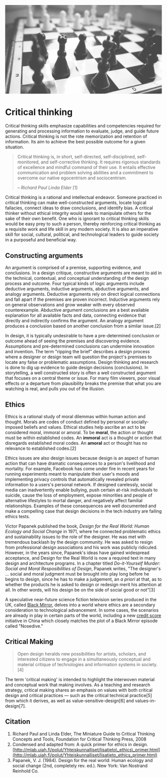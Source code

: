 ![](/assets/critical-thinking-chess.jpg)

# Critical thinking

Critical thinking skills emphasize capabilities and competencies required for generating and processing information to evaluate, judge, and guide future actions. Critical thinking is not the rote memorization and retention of information. Its aim to achieve the best possible outcome for a given situation.

> Critical thinking is, in short, self-directed, self-disciplined, self-monitored, and self-corrective thinking. It requires rigorous standards of excellence and mindful command of their use. It entails effective communication and problem solving abilities and a commitment to overcome our native egocentrism and sociocentrism.
>
> – _Richard Paul Linda Elder_ \[1\]

Critical thinking is a rational and intellectual endeavor. Someone practiced in critical thinking can make well-constructed arguments, locate logical fallacies, connect ideas to draw conclusions, and identify bias. A critical thinker without ethical integrity would seek to manipulate others for the sake of their own benefit. One who is ignorant to critical thinking skills would be easy prey to such a person, thereby reinforcing critical thinking as a requisite work and life skill in any modern society. It is also an imperative skill for social, cultural, political, and technological leaders to guide society in a purposeful and beneficial way.

## Constructing arguments

An argument is comprised of a premise, supporting evidence, and conclusions. In a design critique, constructive arguments are meant to aid in the technical, contextual, and conceptual understanding of the design process and outcome. Four typical kinds of logic arguments include deductive arguments, inductive arguments, abductive arguments, and analogy arguments. Deductive arguments rely on direct logical connections and fall apart if the premises are proven incorrect. Inductive arguments rely on general observations and grow weaker with every observed counterexample. Abductive argument conclusions are a best available explanation for all available facts and data, connecting evidence that directly and indirectly confirms the argument. An analogy argument produces a conclusion based on another conclusion from a similar issue.\[2\]

In design, it is typically undesirable to have a pre-determined conclusion or outcome ahead of seeing the premises and discovering evidence. Assumptions and pre-determined conclusions can undermine innovation and invention. The term "ripping the brief" describes a design process where a designer or design team will question the project's premises to locate any false or problematic assumptions. Design thinking and research is done to dig up evidence to guide design decisions \(conclusions\). In storytelling, a well constructed story is often a well constructed argument that focuses on a central theme or issue. For many film viewers, poor visual effects or a departure from plausibility breaks the premise that what you are watching is real, and pulls you out of the illusion.

## Ethics

Ethics is a rational study of moral dilemmas within human action and thought. Morals are codes of conduct defined by personal or socially-imposed beliefs and values. Ethical studies help ascribe an act to be considered moral, immoral or amoral. To be **moral**, the action or thought must be within established codes. An **immoral** act is a thought or action that disregards established moral codes. An **amoral** act or thought has no relevance to established codes.\[2\]

Ethics issues are also design issues because design is an aspect of human action that can have dramatic consequences to a person's livelihood and mortality. For example, Facebook has come under fire in recent years for running experiments meant to manipulate their user's moods and implementing privacy controls that automatically revealed private information to a users's personal network. If designed carelessly, social media can inadvertently enable bullying, push certain at-risk individuals to suicide, cause the loss of employment, expose minorities and people of alternative lifestyles to mortal danger, and negatively affect familial relationships. Examples of these consequences are well documented and make a compelling case that design decisions in the tech industry are failing ethics tests.

Victor Papanek published the book, _Design for the Real World: Human Ecology and Social Change_ in 1971, where he connected problematic ethics and sustainability issues to the role of the designer. He was met with tremendous backlash by the design community. He was asked to resign from professional design associations and his work was publicly ridiculed. However, in the years since, Papanek's ideas have gained widespread acceptance, and Design for the Real World is now a required text in many design and architecture programs. In a chapter titled _Do-it-Yourself Murder: Social and Moral Resposibilities of Design_, Papanek writes,  "The designer's ... social and moral judgment must be brought into play long before he begins to design, since he has to make a judgement, an _a priori_ at that, as to whether the products he is asked to design or redesign merit his attention at all. In other words, will his design be on the side of social good or not"\[3\]

A speculative near-future science fiction television series produced in the UK, called [Black Mirror](http://www.imdb.com/title/tt2085059/), delves into a world where ethics are a secondary consideration to technological advancement. In some cases, the scenarios are already in play in certain parts of the world, including a new [credit score](http://www.businessinsider.com/china-social-credit-score-like-black-mirror-2016-10) initiative in China which closely matches the plot of a Black Mirror episode called "Nosedive."

## Critical Making

> Open design heralds new possibilities for artists, scholars, and interested citizens to engage in a simultaneously conceptual and material critique of technologies and information systems in society.\[4\]

The term 'critical making' is intended to highlight the interwoven material and conceptual work that making involves. As a teaching and research strategy, critical making shares an emphasis on values with both critical design and critical practices — such as the critical technical practice\[5\] from which it derives, as well as value-sensitive-design\[6\] and values-in-design\[7\].

## Citation

1. Richard Paul and Linda Elder, The Miniature Guide to Critical Thinking Concepts and Tools, Foundation for Critical Thinking Press, 2008
2. Condensed and adapted from: A quick primer for ethics in design. [http://mlab.uiah.fi/polut/Yhteiskunnalliset/lisatieto\_ethics\_primer.html](http://mlab.uiah.fi/polut/Yhteiskunnalliset/lisatieto_ethics_primer.html)
3. Papanek, V. J. \(1984\). Design for the real world: Human ecology and social change \(2nd, completely rev. ed.\). New York: Van Nostrand Reinhold Co.



